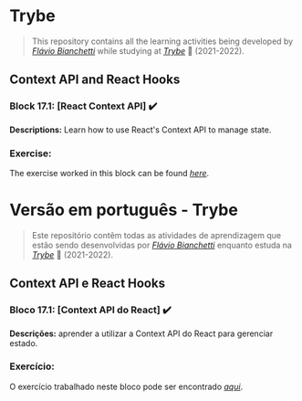 # Trybe

> This repository contains all the learning activities being developed by _[Flávio Bianchetti](https://www.linkedin.com/in/flaviobianchetti/)_ while studying at _[Trybe](https://www.betrybe.com/)_ :rocket: (2021-2022).

## Context API and React Hooks


### Block 17.1: [React Context API] :heavy_check_mark:

**Descriptions:** Learn how to use React's Context API to manage state.

### Exercise:

The exercise worked in this block can be found _[here](https://github.com/flavio-bianchetti/exercise-contextAPI-refactoring)_.

# Versão em português - Trybe

> Este repositório contêm todas as atividades de aprendizagem que estão sendo desenvolvidas por  _[Flávio Bianchetti](https://www.linkedin.com/in/flaviobianchetti/)_ enquanto estuda na _[Trybe](https://www.betrybe.com/)_ :rocket: (2021-2022).

## Context API e React Hooks


### Bloco 17.1: [Context API do React] :heavy_check_mark:

**Descrições:** aprender a utilizar a Context API do React para gerenciar estado.

### Exercício:

O exercício trabalhado neste bloco pode ser encontrado _[aqui](https://github.com/flavio-bianchetti/exercise-contextAPI-refactoring)_.